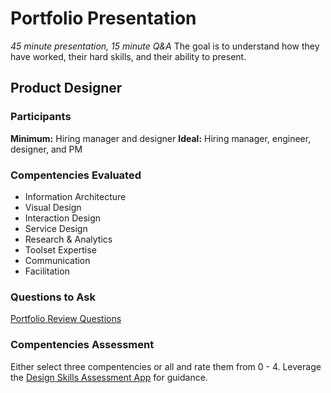 # Portfolio Presentation
*45 minute presentation, 15 minute Q&A*
The goal is to understand how they have worked, their hard skills, and their ability to present.

## Product Designer

### Participants
**Minimum:** Hiring manager and designer
**Ideal:** Hiring manager, engineer, designer, and PM

### Compentencies Evaluated
- Information Architecture
- Visual Design
- Interaction Design
- Service Design
- Research & Analytics
- Toolset Expertise
- Communication
- Facilitation

### Questions to Ask
[Portfolio Review Questions](https://airtable.com/shrQPAdL8UnFzf7CC)

### Compentencies Assessment
Either select three compentencies or all and rate them from 0 - 4. Leverage the [Design Skills Assessment App](http://designskillsassessment.joesteinkamp.com) for guidance.